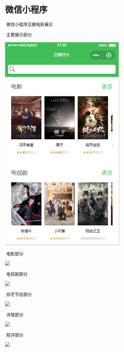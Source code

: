 # 微信小程序
​                                                         微信小程序豆瓣电影展示

​                                                                   主要展示部分

![](https://github.com/iwenking/douban/blob/master/img/home.png?raw=true)

​                                                                           电影部分

![](E:\Git\豆瓣\douban\img\movie.png)

​                                                                              电视剧部分

![](E:\Git\豆瓣\douban\img\tv.png)

​                                                                            综艺节目部分

![](E:\Git\豆瓣\douban\img\shows.png)

​                                                                                 详情部分

![](E:\Git\豆瓣\douban\img\details.png)

​                                                                        短评部分

![](E:\Git\豆瓣\douban\img\commentary.png)

